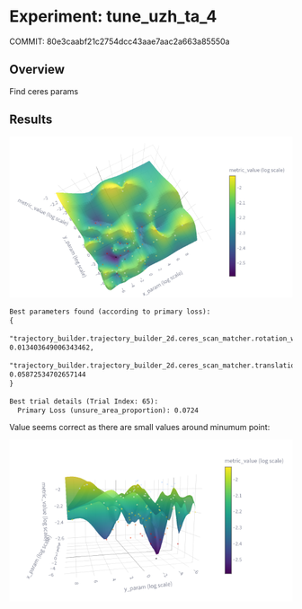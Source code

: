 # Experiment: tune_uzh_ta_4

COMMIT: 80e3caabf21c2754dcc43aae7aac2a663a85550a

## Overview

Find ceres params

## Results

![](image.png)

```
Best parameters found (according to primary loss):
{
  "trajectory_builder.trajectory_builder_2d.ceres_scan_matcher.rotation_weight": 0.013403649006343462,
  "trajectory_builder.trajectory_builder_2d.ceres_scan_matcher.translation_weight": 0.05872534702657144
}

Best trial details (Trial Index: 65):
  Primary Loss (unsure_area_proportion): 0.0724
```

Value seems correct as there are small values around minumum point: 

![](image-1.png)